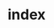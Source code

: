 ---
title: "index"
headline: "Lorem ipsum dolor sit amet quis"
subheadline: "Consectetur adipiscing elit. Vivamus purus metus, auctor."
explanationHeadline: "Lorem ipsum dolor sit amet"
explanationSubheadline: "Lorem ipsum dolor sit amet, consectetur adipiscing elit. Vivamus purus metus, auctor ut semper quis, viverra ac odio."
when: "Lorem ipsum dolor"
where: "Lorem ipsum dolor"
testimonial: "Lorem ipsum dolor sit amet, consectetur adipiscing elit. Vivamus purus metus, auctor ut semper quis, viverra ac odio"
citationName: "Lorem ipsum"
citationRole: "Dolor sit amet"
address: "Lorem ipsum dolor sit amet"
venueInfo: "Lorem ipsum dolor sit amet, consectetur adipiscing elit. Vivamus purus metus, auctor ut semper quis, viverra ac odio."
registerInfo: "Lorem ipsum dolor sit amet, consectetur adipiscing elit. Vivamus purus metus, auctor ut semper quis, viverra ac odio."
---
